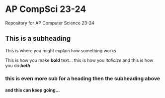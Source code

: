 # AP CompSci 23-24
Repository for AP Computer Science 23-24

## This is a subheading 
This is where you might explain how something works

This is how you make **bold** text... this is how you *italicize* and this is how you do ***both***

### this is even more sub for a heading then the subheading above
#### and this can keep going...
